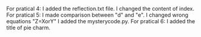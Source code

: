 For pratical 4:
I added the reflection.txt file.
I changed the content of index.
For pratical 5:
I made comparison between "d" and "e".
I changed wrong equations "Z=XorY"
I added the mysterycode.py.
For pratical 6:
I added the title of pie charm.

